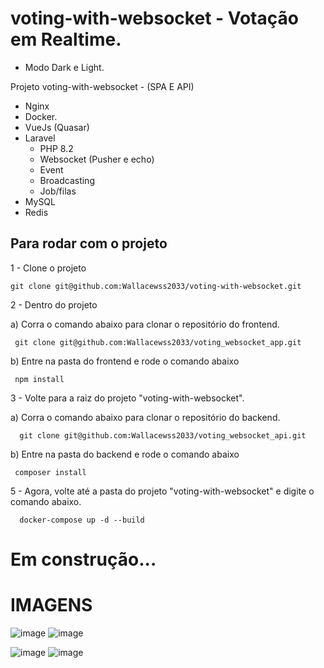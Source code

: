 # voting-with-websocket - Votação em Realtime.

- Modo Dark e Light.


Projeto voting-with-websocket - (SPA E API) 
- Nginx
- Docker.
- VueJs (Quasar)
- Laravel
  - PHP 8.2 
  - Websocket (Pusher e echo)
  - Event
  - Broadcasting
  - Job/filas     
- MySQL
- Redis
 



## Para rodar com o projeto

1 - Clone o projeto
```
git clone git@github.com:Wallacewss2033/voting-with-websocket.git
```

2 - Dentro do projeto 

  a) Corra o comando abaixo para clonar o repositório do frontend. 

```
 git clone git@github.com:Wallacewss2033/voting_websocket_app.git
```
  b) Entre na pasta do frontend e rode o comando abaixo
```
 npm install
```
  
3 - Volte para a raiz do projeto "voting-with-websocket".

  a) Corra o comando abaixo para clonar o repositório do backend.

```
  git clone git@github.com:Wallacewss2033/voting_websocket_api.git
```
  b) Entre na pasta do backend e rode o comando abaixo
  
```
 composer install
```

5 - Agora, volte até a pasta do projeto "voting-with-websocket" e digite o comando abaixo.

```
  docker-compose up -d --build
```

# Em construção...

# IMAGENS
  ![image](https://github.com/Wallacewss2033/voting-with-websocket/assets/39920409/353b88d7-e113-4f00-b1c3-02edae816348) ![image](https://github.com/Wallacewss2033/voting-with-websocket/assets/39920409/39938022-bd6c-4718-9984-3a0856822619)

  ![image](https://github.com/Wallacewss2033/voting-with-websocket/assets/39920409/fe2e1905-c0a6-424d-a79f-e50c7d84194f)
  ![image](https://github.com/Wallacewss2033/voting-with-websocket/assets/39920409/5de02885-56f9-4427-8f22-448dfc4ba39d)








